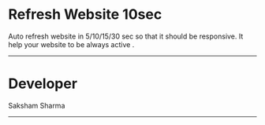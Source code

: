 # Refresh Website 10sec
Auto refresh website in 5/10/15/30 sec so that it should be responsive.
It help your website to be always active .
*********************

# Developer
Saksham Sharma<br>
********************
